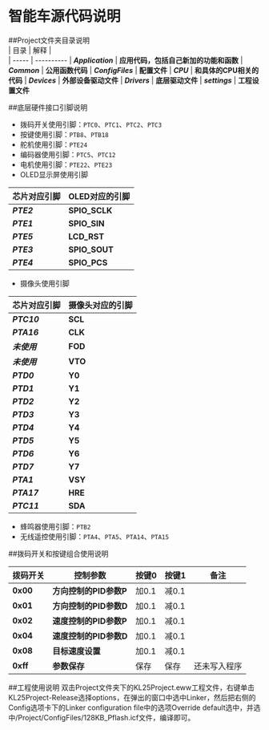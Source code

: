 # 智能车源代码说明
##Project文件夹目录说明    
| 目录  |  解释 |  
| ----- | ----------
| ***Application*** | **应用代码，包括自己新加的功能和函数**
| ***Common*** | **公用函数代码**
| ***ConfigFiles*** | **配置文件**
| ***CPU*** | **和具体的CPU相关的代码**
| ***Devices*** | **外部设备驱动文件**
| ***Drivers*** | **底层驱动文件**
| ***settings*** | **工程设置文件**

##底层硬件接口引脚说明
* 拨码开关使用引脚：`PTC0`、`PTC1`、`PTC2`、`PTC3`
* 按键使用引脚：`PTB8`、`PTB18`
* 舵机使用引脚：`PTE24`
* 编码器使用引脚：`PTC5`、`PTC12`
* 电机使用引脚：`PTE22`、`PTE23`
* OLED显示屏使用引脚

| 芯片对应引脚  |  OLED对应的引脚 |  
| ----- | ----------
| ***PTE2*** | **SPIO_SCLK**
| ***PTE1*** | **SPIO_SIN**
| ***PTE5*** | **LCD_RST**
| ***PTE3*** | **SPIO_SOUT**
| ***PTE4*** | **SPIO_PCS**

* 摄像头使用引脚

| 芯片对应引脚  |  摄像头对应的引脚 |  
| ----- | ----------
| ***PTC10*** | **SCL**
| ***PTA16*** | **CLK**
| ***未使用*** | **FOD** 
| ***未使用*** | **VTO** 
| ***PTD0*** | **Y0**
| ***PTD1*** | **Y1**
| ***PTD2*** | **Y2**
| ***PTD3*** | **Y3**
| ***PTD4*** | **Y4**
| ***PTD5*** | **Y5**
| ***PTD6*** | **Y6**
| ***PTD7*** | **Y7**
| ***PTA1*** | **VSY**
| ***PTA17*** | **HRE**
| ***PTC11*** | **SDA**

* 蜂鸣器使用引脚：`PTB2`
* 无线遥控使用引脚：`PTA4`、`PTA5`、`PTA14`、`PTA15`

##拨码开关和按键组合使用说明

| 拨码开关  |  控制参数 |  按键0 |  按键1 |   备注 |  
| -------- |  -------- | ----- |  ----- | ------- 
| **0x00** | **方向控制的PID参数P** | 加0.1 | 减0.1 |
| **0x01** | **方向控制的PID参数D** | 加0.1 | 减0.1 |
| **0x02** | **速度控制的PID参数P** | 加0.1 | 减0.1 |
| **0x04** | **速度控制的PID参数D** | 加0.1 | 减0.1 |
| **0x08** | **目标速度设置** | 加0.1 | 减0.1 |
| **0xff** | **参数保存** | 保存 | 保存 | 还未写入程序 |

##工程使用说明
双击Project文件夹下的KL25Project.eww工程文件，右键单击KL25Project-Release选择options，在弹出的窗口中选中Linker，然后把右侧的Config选项卡下的Linker configuration file中的选项Override default选中，并选中/Project/ConfigFiles/128KB_Pflash.icf文件，编译即可。